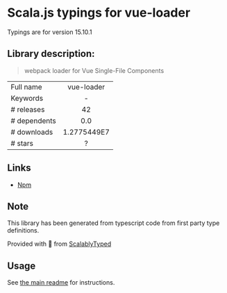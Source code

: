 
# Scala.js typings for vue-loader

Typings are for version 15.10.1

## Library description:
> webpack loader for Vue Single-File Components

|                    |                 |
| ------------------ | :-------------: |
| Full name          | vue-loader |
| Keywords           | - |
| # releases         | 42 |
| # dependents       | 0.0 |
| # downloads        | 1.2775449E7 |
| # stars            | ? |

## Links
- [Npm](https://www.npmjs.com/package/vue-loader)
    


## Note
This library has been generated from typescript code from first party type definitions.

Provided with :purple_heart: from [ScalablyTyped](https://github.com/oyvindberg/ScalablyTyped)

## Usage
See [the main readme](../../readme.md) for instructions.


